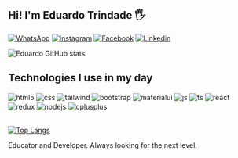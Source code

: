 ## Hi! I'm Eduardo Trindade 🖐️

[![WhatsApp](https://img.shields.io/badge/WhatsApp-25D366?style=for-the-badge&logo=whatsapp&logoColor=white)](https://api.whatsapp.com/send?phone=5538999705297&text=Ol%C3%A1!%20Estou%20entrando%20em%20contato%20com%20voc%C3%AA%20ap%C3%B3s%20ter%20visitado%20sua%20p%C3%A1gina%20no%20Github.)
[![Instagram](https://img.shields.io/badge/Instagram-E4405F?style=for-the-badge&logo=instagram&logoColor=white)](https://instagram.com/eduardoactrindade)
[![Facebook](https://img.shields.io/badge/Facebook-1877F2?style=for-the-badge&logo=facebook&logoColor=white)](https://www.facebook.com/eduardo.trindade.9235/)
[![Linkedin](https://img.shields.io/badge/LinkedIn-0077B5?style=for-the-badge&logo=linkedin&logoColor=white)](https://www.linkedin.com/in/eduardo-trindade-800226100/)

![Eduardo GitHub stats](https://github-readme-stats.vercel.app/api?username=edutrindade&show_icons=true&theme=dracula)

## Technologies I use in my day

<div style="display: inline_block">
  <img align="center" alt="html5" src="https://img.shields.io/badge/HTML5-E34F26?style=for-the-badge&logo=html5&logoColor=white" />
  <img align="center" alt="css" src="https://img.shields.io/badge/CSS3-1572B6?style=for-the-badge&logo=css3&logoColor=white" />
  <img align="center" alt="tailwind" src="https://img.shields.io/badge/Tailwind_CSS-38B2AC?style=for-the-badge&logo=tailwind-css&logoColor=white" />
  <img align="center" alt="bootstrap" src="https://img.shields.io/badge/Bootstrap-563D7C?style=for-the-badge&logo=bootstrap&logoColor=white" />
  <img align="center" alt="materialui" src="https://img.shields.io/badge/Material--UI-0081CB?style=for-the-badge&logo=material-ui&logoColor=white" />
  <img align="center" alt="js" src="https://img.shields.io/badge/JavaScript-F7DF1E?style=for-the-badge&logo=javascript&logoColor=black" />
  <img align="center" alt="ts" src="https://img.shields.io/badge/TypeScript-007ACC?style=for-the-badge&logo=typescript&logoColor=white" />
  <img align="center" alt="react" src="https://img.shields.io/badge/React-20232A?style=for-the-badge&logo=react&logoColor=61DAFB" />
  <img align="center" alt="redux" src="https://img.shields.io/badge/Redux-593D88?style=for-the-badge&logo=redux&logoColor=white" />
  <img align="center" alt="nodejs" src="https://img.shields.io/badge/Node.js-43853D?style=for-the-badge&logo=node.js&logoColor=white" />
  <img align="center" alt="cplusplus" src="https://img.shields.io/badge/C%2B%2B-00599C?style=for-the-badge&logo=c%2B%2B&logoColor=white" />
</div><br/>

[![Top Langs](https://github-readme-stats.vercel.app/api/top-langs/?username=anuraghazra&layout=compact&theme=dracula)](https://github.com/edutrindade/github-readme-stats)

Educator and Developer. Always looking for the next level.
